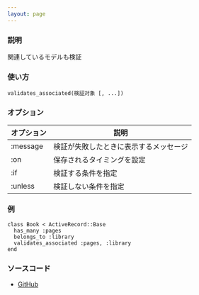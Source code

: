 ```yaml
---
layout: page
---
```

### 説明
関連しているモデルも検証

### 使い方
    validates_associated(検証対象 [, ...])

### オプション

オプション | 説明
-------- | -------------------
:message | 検証が失敗したときに表示するメッセージ
:on      | 保存されるタイミングを設定
:if      | 検証する条件を指定
:unless  | 検証しない条件を指定

### 例
    class Book < ActiveRecord::Base
      has_many :pages
      belongs_to :library
      validates_associated :pages, :library
    end

### ソースコード
* [GitHub](https://github.com/rails/rails/blob/2bb0abbec0e4abe843131f188129a1189b1bf714/activerecord/lib/active_record/validations/associated.rb#L46)